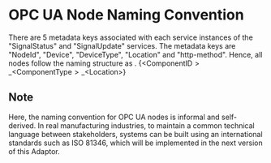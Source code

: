 # OPC UA Node Naming Convention
There are 5 metadata keys associated with each service instances of the "SignalStatus" and "SignalUpdate" services.
The metadata keys are "NodeId", "Device", "DeviceType", "Location" and "http-method".
Hence, all nodes follow the naming structure as <DeviceId>_<DeviceType>_<Location>. {$<$ComponentID$>\_<$ComponentType$>\_<$Location$>$}
  
## Note
Here, the naming convention for OPC UA nodes is informal and self-derived.
In real manufacturing industries, to maintain a common technical language between stakeholders, systems can be built using an international standards such as ISO 81346, which will be implemented in the next version of this Adaptor.
